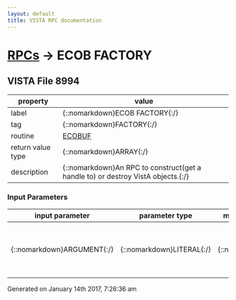 ```yaml
---
layout: default
title: VISTA RPC documentation
---
```




# [RPCs](TableOfContent.md) &#8594; ECOB FACTORY 


 ## VISTA File 8994
 property | value 
--- | --- 
 label | {::nomarkdown}ECOB FACTORY{:/}
 tag | {::nomarkdown}FACTORY{:/}
 routine | [ECOBUF](http://code.osehra.org/dox/Routine_ECOBUF_source.html)
 return value type | {::nomarkdown}ARRAY{:/}
 description | {::nomarkdown}An RPC to construct(get a handle to) or destroy VistA objects.{:/}

### Input Parameters

| input parameter | parameter type | maximum data length | required | description | 
| --- | --- | --- | --- | --- | 
| {::nomarkdown}ARGUMENT{:/} | {::nomarkdown}LITERAL{:/} | {::nomarkdown}32000{:/} | {::nomarkdown}true{:/} | {::nomarkdown}Constructor Argument = Constructor.[class name].[namespace]Destructor Argument = Destructor.[handle].[class name]{:/} | 




 Generated on January 14th 2017, 7:26:36 am